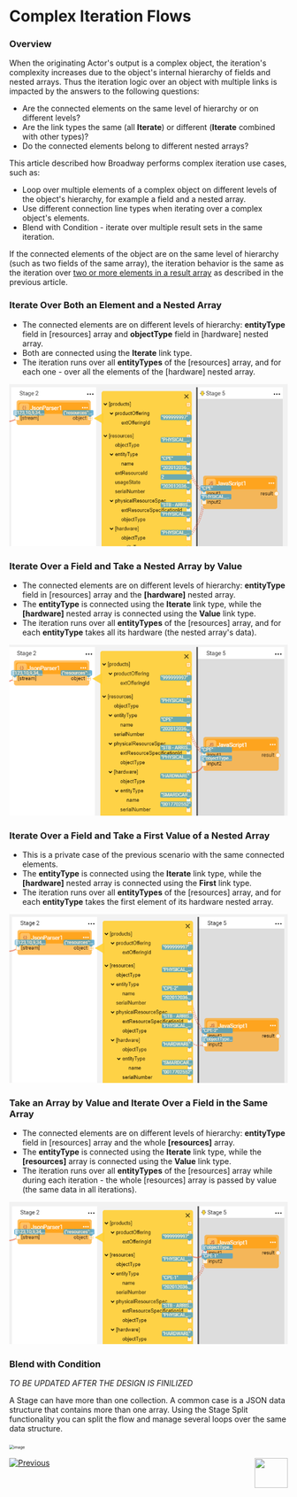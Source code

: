 # Complex Iteration Flows
### Overview

When the originating Actor's output is a complex object, the iteration's complexity increases due to the object's internal hierarchy of fields and nested arrays. Thus the iteration logic over an object with multiple links is impacted by the answers to the following questions:

* Are the connected elements on the same level of hierarchy or on different levels?
* Are the link types the same (all **Iterate**) or different (**Iterate** combined with other types)?
* Do the connected elements belong to different nested arrays? 

This article described how Broadway performs complex iteration use cases, such as:

* Loop over multiple elements of a complex object on different levels of the object's hierarchy, for example a field and a nested array.
* Use different connection line types when iterating over a complex object's elements.
* Blend with Condition - iterate over multiple result sets in the same iteration.

If the connected elements of the object are on the same level of hierarchy (such as two fields of the same array), the iteration behavior is the same as the iteration over [two or more elements in a result array](21_iterations.md#iterate-over-two-or-more-elements) as described in the previous article. 

### Iterate Over Both an Element and a Nested Array

* The connected elements are on different levels of hierarchy: **entityType** field in [resources] array and **objectType** field in [hardware] nested array.
* Both are connected using the **Iterate** link type. 
* The iteration runs over all **entityTypes** of the [resources] array, and for each one - over all the elements of the [hardware] nested array.

<img src="images/iterate_mult_02.PNG" alt="image" style="zoom:80%;" />

### Iterate Over a Field and Take a Nested Array by Value

- The connected elements are on different levels of hierarchy: **entityType** field in [resources] array and the **[hardware]** nested array.
- The **entityType** is connected using the **Iterate** link type, while the **[hardware]** nested array is connected using the **Value** link type.
- The iteration runs over all **entityTypes** of the [resources] array, and for each **entityType** takes all its hardware (the nested array's data).

<img src="images/iterate_mult_03.PNG" alt="image" style="zoom:80%;" />

### Iterate Over a Field and Take a First Value of a Nested Array

* This is a private case of the previous scenario with the same connected elements.
* The **entityType** is connected using the **Iterate** link type, while the **[hardware]** nested array is connected using the **First** link type.
* The iteration runs over all **entityTypes** of the [resources] array, and for each **entityType** takes the first element of its hardware nested array.

<img src="images/iterate_mult_05.PNG" alt="image" style="zoom:80%;" />

### Take an Array by Value and Iterate Over a Field in the Same Array

* The connected elements are on different levels of hierarchy: **entityType** field in [resources] array and the whole **[resources]** array.
* The **entityType** is connected using the **Iterate** link type, while the **[resources]** array is connected using the **Value** link type.
* The iteration runs over all **entityTypes** of the [resources] array while during each iteration - the whole [resources] array is passed by value (the same data in all iterations).

<img src="images/iterate_mult_04.PNG" alt="image" style="zoom:80%;" />

### Blend with Condition

*TO BE UPDATED AFTER THE DESIGN IS FINILIZED*

A Stage can have more than one collection. A common case is a JSON data structure that contains more than one array.
Using the Stage Split functionality you can split the flow and manage several loops over the same data structure.

<img src="images/iterate_split.png" alt="image" style="zoom:50%;" />



[![Previous](/articles/images/Previous.png)](21_iterations.md)[<img align="right" width="60" height="54" src="/articles/images/Next.png">](22_broadway_flow_inner_flows.md)

